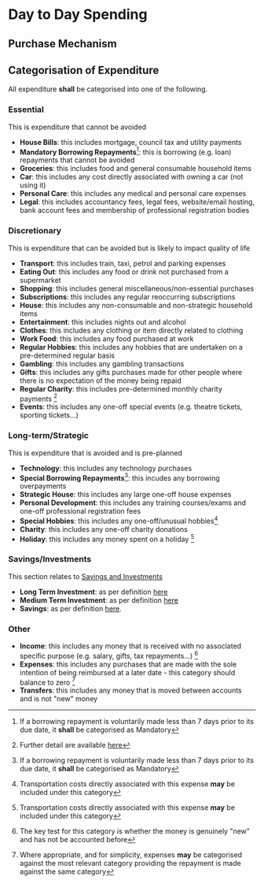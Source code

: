 # Day to Day Spending

## Purchase Mechanism

## Categorisation of Expenditure

All expenditure **shall** be categorised into one of the following.

### Essential

This is expenditure that cannot be avoided

* **House Bills**: this includes mortgage, council tax and utility payments
* **Mandatory Borrowing Repayments**[^1]: this is borrowing (e.g. loan) repayments that cannot be avoided
* **Groceries**: this includes food and general consumable household items
* **Car**: this includes any cost directly associated with owning a car (not using it)
* **Personal Care**: this includes any medical and personal care expenses
* **Legal**: this includes accountancy fees, legal fees, website/email hosting, bank account fees and membership of professional registration bodies

[^1]: If a borrowing repayment is voluntarily made less than 7 days prior to its due date, it **shall** be categorised as Mandatory

### Discretionary

This is expenditure that can be avoided but is likely to impact quality of life

* **Transport**: this includes train, taxi, petrol and parking expenses
* **Eating Out**: this includes any food or drink not purchased from a supermarket
* **Shopping**: this includes general miscellaneous/non-essential purchases
* **Subscriptions**: this includes any regular reoccurring subscriptions
* **House**: this includes any non-consumable and non-strategic household items
* **Entertainment**: this includes nights out and alcohol
* **Clothes**: this includes any clothing or item directly related to clothing
* **Work Food**: this includes any food purchased at work
* **Regular Hobbies**: this includes any hobbies that are undertaken on a pre-determined regular basis
* **Gambling**: this includes any gambling transactions
* **Gifts**: this includes any gifts purchases made for other people where there is no expectation of the money being repaid
* **Regular Charity**: this includes pre-determined monthly charity payments [^2]
* **Events**: this includes any one-off special events (e.g. theatre tickets, sporting tickets...)

[^2]: Further detail are available [here](/charity "Charity")

### Long-term/Strategic

This is expenditure that is avoided and is pre-planned

* **Technology**: this includes any technology purchases
* **Special Borrowing Repayments**[^1]: this incudes any borrowing overpayments
* **Strategic House**: this includes any large one-off house expenses
* **Personal Development**: this includes any training courses/exams and one-off professional registration fees
* **Special Hobbies**: this includes any one-off/unusual hobbies[^3]
* **Charity**: this includes any one-off charity donations
* **Holiday**: this includes any money spent on a holiday [^3]

[^3]: Transportation costs directly associated with this expense **may** be included under this category  

### Savings/Investments

This section relates to [Savings and Investments](/savings "Savings and Investments")

* **Long Term Investment**: as per definition [here](/savings "Savings and Investments")
* **Medium Term Investment**: as per definition [here](/savings "Savings and Investments")
* **Savings**: as per definition [here](/savings "Savings and Investments").

### Other

* **Income**: this includes any money that is received with no associated specific purpose (e.g. salary, gifts, tax repayments...) [^4]
* **Expenses**: this includes any purchases that are made with the sole intention of being reimbursed at a later date - this category should balance to zero [^5]
* **Transfers**: this includes any money that is moved between accounts and is not "new" money

[^4]: The key test for this category is whether the money is genuinely "new" and has not be accounted before
[^5]: Where appropriate, and for simplicity, expenses **may** be categorised against the most relevant category providing the repayment is made against the same category
